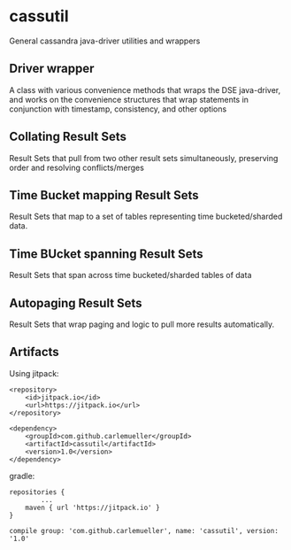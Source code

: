 # cassutil

General cassandra java-driver utilities and wrappers

## Driver wrapper

A class with various convenience methods that wraps the DSE java-driver, and works on the 
convenience structures that wrap statements in conjunction with timestamp, consistency, and other options

## Collating Result Sets

Result Sets that pull from two other result sets simultaneously, preserving order and resolving conflicts/merges

## Time Bucket mapping Result Sets

Result Sets that map to a set of tables representing time bucketed/sharded data.

## Time BUcket spanning Result Sets

Result Sets that span across time bucketed/sharded tables of data

## Autopaging Result Sets

Result Sets that wrap paging and logic to pull more results automatically. 

## Artifacts

Using jitpack:

    <repository>
        <id>jitpack.io</id>
        <url>https://jitpack.io</url>
    </repository>

    <dependency>
        <groupId>com.github.carlemueller</groupId>
        <artifactId>cassutil</artifactId>
        <version>1.0</version>
    </dependency>

gradle:

	repositories {
			...
	    maven { url 'https://jitpack.io' }
    }

    compile group: 'com.github.carlemueller', name: 'cassutil', version: '1.0'
